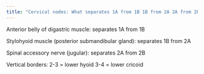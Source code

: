 ```yaml
---
title: "Cervical nodes: What separates 1A from 1B 1B from 2A 2A from 2B  What are vertical borders?"
---
```

Anterior belly of digastric muscle: separates 1A from 1B

Stylohyoid muscle (posterior submandibular gland): separates 1B from 2A

Spinal accessory nerve (jugular): separates 2A from 2B

Vertical borders:
2-3 = lower hyoid
3-4 = lower cricoid

